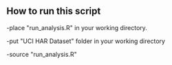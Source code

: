 How to run this script
-----------------------

-place "run_analysis.R" in your working directory.

-put "UCI HAR Dataset" folder in your working directory

-source "run_analysis.R"
